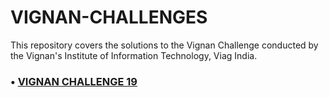 # VIGNAN-CHALLENGES

This repository covers the solutions to the Vignan Challenge conducted by the Vignan's Institute of Information Technology, Viag India.

### • [VIGNAN CHALLENGE 19](./challenge-19/README.md)